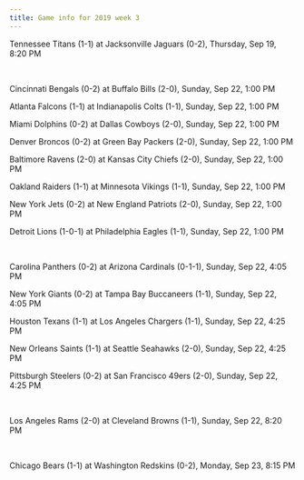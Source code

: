 ```yaml
---
title: Game info for 2019 week 3
---
```

Tennessee Titans (1-1) at Jacksonville Jaguars (0-2), Thursday, Sep 19, 8:20 PM


<br/>

Cincinnati Bengals (0-2) at Buffalo Bills (2-0), Sunday, Sep 22, 1:00 PM

Atlanta Falcons (1-1) at Indianapolis Colts (1-1), Sunday, Sep 22, 1:00 PM

Miami Dolphins (0-2) at Dallas Cowboys (2-0), Sunday, Sep 22, 1:00 PM

Denver Broncos (0-2) at Green Bay Packers (2-0), Sunday, Sep 22, 1:00 PM

Baltimore Ravens (2-0) at Kansas City Chiefs (2-0), Sunday, Sep 22, 1:00 PM

Oakland Raiders (1-1) at Minnesota Vikings (1-1), Sunday, Sep 22, 1:00 PM

New York Jets (0-2) at New England Patriots (2-0), Sunday, Sep 22, 1:00 PM

Detroit Lions (1-0-1) at Philadelphia Eagles (1-1), Sunday, Sep 22, 1:00 PM


<br/>

Carolina Panthers (0-2) at Arizona Cardinals (0-1-1), Sunday, Sep 22, 4:05 PM

New York Giants (0-2) at Tampa Bay Buccaneers (1-1), Sunday, Sep 22, 4:05 PM

Houston Texans (1-1) at Los Angeles Chargers (1-1), Sunday, Sep 22, 4:25 PM

New Orleans Saints (1-1) at Seattle Seahawks (2-0), Sunday, Sep 22, 4:25 PM

Pittsburgh Steelers (0-2) at San Francisco 49ers (2-0), Sunday, Sep 22, 4:25 PM


<br/>

Los Angeles Rams (2-0) at Cleveland Browns (1-1), Sunday, Sep 22, 8:20 PM


<br/>

Chicago Bears (1-1) at Washington Redskins (0-2), Monday, Sep 23, 8:15 PM

